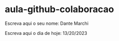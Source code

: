 # aula-github-colaboracao

Escreva aqui o seu nome: Dante Marchi	

Escreva aqui o dia de hoje: 13/20/2023
